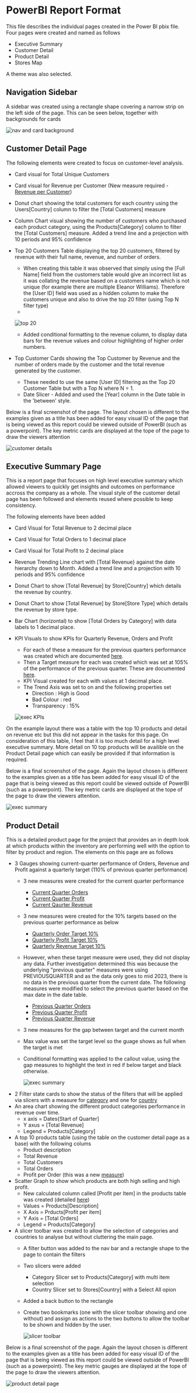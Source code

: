 # PowerBI Report Format

This file describes the individual pages created in the Power BI pbix file. Four pages were created and named as follows

- Executive Summary
- Customer Detail
- Product Detail
- Stores Map

A theme was also selected.

## Navigation Sidebar

A sidebar was created using a rectangle shape covering a narrow strip on the left side of the page. This can be seen below, together with backgrounds for cards

![nav and card background](images/nav_bar_and_cards.JPG)

## Customer Detail Page

The following elements were created to focus on customer-level analysis.

- Card visual for Total Unique Customers
- Card visual for Revenue per Customer (New measure required - [Revenue per Customer](Dax_measures.md#revenue-per-customer))
- Donut chart showing the total customers for each country using the Users[Country] column to filter the [Total Customers] measure
- Column Chart visual showing the number of customers who purchased each product category, using the Products[Category] column to filter the [Total Customers] measure. Added a trend line and a projection with 10 periods and 95% confidence
- Top 20 Customers Table displaying the top 20 customers, filtered by revenue with their full name, revenue, and number of orders.
  - When creating this table it was observed that simply using the [Full Name] field from the customers table would give an incorrect list as it was collating the revenue based on a customers name which is not unique (for example there are multiple Eleanor Williams). Therefore the [User ID] field was used as a hidden column to make the customers unique and also to drive the top 20 filter (using Top N filter type)
  - 
   ![top 20](images/top_20_customers.JPG)

  - Added conditional formatting to the revenue column, to display data bars for the revenue values and colour highlighting of higher order numbers.
- Top Customer Cards showing the Top Customer by Revenue and the number of orders made by the customer and the total revenue generated by the customer.
  - These needed to use the same [User ID] filtering as the Top 20 Customer Table but with a Top N where N = 1.
  - Date Slicer - Added and used the [Year] column in the Date table in the 'between' style. 
  
Below is a final screenshot of the page. The layout chosen is different to the examples given as a title has been added for easy visual ID of the page that is being viewed as this report could be viewed outside of PowerBI (such as a powerpoint). The key metric cards are displayed at the tope of the page to draw the viewers attention

![customer details](images/customer_detail_page.JPG)

## Executive Summary Page

This is a report page that focuses on high level executive summary which allowed viewers to quickly get insights and outcomes on performance accross the company as a whole. The visual style of the customer detail page has been followed and elements reused where possible to keep consistency. 

The following elements have been added

-  Card Visual for Total Revenue to 2 decimal place
-  Card Visual for Total Orders to 1 decimal place
-  Card Visual for Total Profit to 2 decimal place
-  Revenue Trending Line chart with [Total Revenue} against the date hierarchy down to Month. Added a trend line and a projection with 10 periods and 95% confidence
-  Donut Chart to show [Total Revenue] by Store[Country] which details the revenue by country.
-  Donut Chart to show [Total Revenue] by Store[Store Type] which details the revenue by store type.
-  Bar Chart (horizontal) to show [Total Orders by Category] with data labels to 1 decimal place.
-  KPI Visuals to show KPIs for Quarterly Revenue, Orders and Profit
   -  For each of these a measure for the previous quarters performance was created which are documented [here](Dax_measures.md#previous-quarter-orders).
   -  Then a Target measure for each was created which was set at 105% of the performance of the previous quarter. These are documented [here](Dax_measures.md#quarterly-order-target).
   -  KPI Visual created for each with values at 1 decimal place.
   -  The Trend Axis was set to on and the following properties set
       - Direction : High is Good
       - Bad Colour : red
       - Transparency : 15%

    ![exec KPIs](images/exec_KPIs.JPG)

On the example layout there was a table with the top 10 products and detail on revenue etc but this did not appear in the tasks for this page. On consideration of this table, I feel that it is too much detail for a high level executive summary. More detail on 10 top products will be availible on the Product Detail page which can easily be provided if that information is required.

Below is a final screenshot of the page. Again the  layout chosen is different to the examples given as a title has been added for easy visual ID of the page that is being viewed as this report could be viewed outside of PowerBI (such as a powerpoint). The key metric cards are displayed at the tope of the page to draw the viewers attention.

![exec summary](images/exec_summary_page.JPG)

## Product Detail

This is a detailed product page for the project that provides an in depth look at which products within the inventory are performing well with the option to filter by product and region. The elements on this page are as follows

- 3 Gauges showing current-quarter performance of Orders, Revenue and Profit against a quarterly target (110% of previous quarter performance)
  - 3 new measures were created for the current quarter performance
    -  [Current Quarter Orders](Dax_measures.md#current-quarter-orders)
    -  [Current Quarter Profit](Dax_measures.md#current-quarter-profit)
    -  [Current Qaurter Revenue](Dax_measures.md#current-quarter-revenue)
  - 3 new measures were created for the 10% targets based on the previous quarter performance as below 
    - [Quarterly Order Target 10%](Dax_measures.md#quarterly-order-target-10)
    - [Quarterly Profit Target 10%](Dax_measures.md#quarterly-profit-target-10) 
    - [Quarterly Revenue Target 10%](Dax_measures.md#quarterly-revenue-target-10)
  - However, when these target measure were used, they did not display any data. Further investigation determined this was because the underlying "previous quarter" measures were using PREVIOUSQUARTER and as the data only goes to mid 2023, there is no data in the previous quarter from the current date. The following measures were modified to select the previous quarter based on the max date in the date table.
    - [Previous Quarter Orders](Dax_measures.md#previous-quarter-orders)
    - [Previous Quarter Profit](Dax_measures.md#previous-quarter-profit)
    - [Previous Quarter Revenue](Dax_measures.md#previous-quarter-revenue)
  - 3 new measures for the gap between target and the current month
  - Max value was set the target level so the guage shows as full when the target is met
  - Conditional formatting was applied to the callout value, using the gap measures to highlight the text in red if below target and black otherwise.
 
    ![exec summary](images/product_gauges.JPG)
- 2 Filter state cards to show the status of the filters that will be applied via slicers with a measure for [category](Dax_measures.md#category-selection) and one for [country](Dax_measures#country-selection)
- An area chart showing the different product categories performance in revenue over time. 
  - x axis = Dates{Start of Quarter]
  - Y axus = [Total Revenue]
  - Legend = Products[Category]
- A top 10 products table (using the table on the customer detail page as a base) with the following colums
  - Product description
  - Total Revenue
  - Total Customers
  - Total Orders
  - Profit per Order (this was a new [measure](Dax_measures.md#profit-per-order))
- Scatter Graph to show which products are both high selling and high profit. 
  - New calculated column called [Profit per Item] in the products table was created (detailed [here](Dax_tables_columns.md#profit-per-item))
  - Values  =  Products[Description]
  - X Axis =  Prducts[Profit per item]
  - Y Axis = [Total Orders]
  - Legend = Products[Category]
- A slicer toolbar was created to allow the selection of categories and countries to analyse but without cluttering the main page. 
  - A filter button was added to the nav bar and a rectangle shape to the page to contain the filters
  - Two slicers were added 
    - Category Slicer set to Products[Category] with multi item selection
    - Country Slicer set to Stores[Country] with a Select All opion
  - Added a back button to the rectangle
  - Create two bookmarks (one with the slicer toolbar showing and one without) and assign as actions to the two buttons to allow the toolbar to be shown and hidden by the user.
  
    ![slicer toolbar](images/slicer_product_toolbar.JPG)

Below is a final screenshot of the page. Again the  layout chosen is different to the examples given as a title has been added for easy visual ID of the page that is being viewed as this report could be viewed outside of PowerBI (such as a powerpoint). The key metric gauges are displayed at the tope of the page to draw the viewers attention.

![product detail page](images/product_detail_page.JPG)